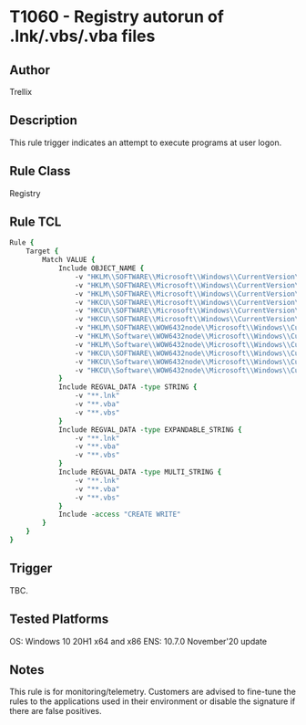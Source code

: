 # T1060 - Registry autorun of .lnk/.vbs/.vba files

## Author
Trellix

## Description
This rule trigger indicates an attempt to execute programs at user logon. 

## Rule Class 
Registry

## Rule TCL
```tcl
Rule {
    Target {
        Match VALUE {
            Include OBJECT_NAME {              
                -v "HKLM\\SOFTWARE\\Microsoft\\Windows\\CurrentVersion\\Run\\**"
                -v "HKLM\\SOFTWARE\\Microsoft\\Windows\\CurrentVersion\\RunOnce\\**"
                -v "HKLM\\SOFTWARE\\Microsoft\\Windows\\CurrentVersion\\RunOnceEx\\**"
                -v "HKCU\\SOFTWARE\\Microsoft\\Windows\\CurrentVersion\\Run\\**"
                -v "HKCU\\SOFTWARE\\Microsoft\\Windows\\CurrentVersion\\RunOnce\\**"
                -v "HKCU\\SOFTWARE\\Microsoft\\Windows\\CurrentVersion\\RunOnceEx\\**"    
                -v "HKLM\\SOFTWARE\\WOW6432node\\Microsoft\\Windows\\CurrentVersion\\Run\\**"
                -v "HKLM\\Software\\WOW6432node\\Microsoft\\Windows\\CurrentVersion\\RunOnce\\**"
                -v "HKLM\\Software\\WOW6432node\\Microsoft\\Windows\\CurrentVersion\\RunOnceEx\\**"
                -v "HKCU\\SOFTWARE\\WOW6432node\\Microsoft\\Windows\\CurrentVersion\\Run\\**"
                -v "HKCU\\Software\\WOW6432node\\Microsoft\\Windows\\CurrentVersion\\RunOnce\\**"
                -v "HKCU\\Software\\WOW6432node\\Microsoft\\Windows\\CurrentVersion\\RunOnceEx\\**"
            }
            Include REGVAL_DATA -type STRING {
                -v "**.lnk"
                -v "**.vba"
                -v "**.vbs"
            }
            Include REGVAL_DATA -type EXPANDABLE_STRING {
                -v "**.lnk"
                -v "**.vba"
                -v "**.vbs"
            }
            Include REGVAL_DATA -type MULTI_STRING {
                -v "**.lnk"
                -v "**.vba"
                -v "**.vbs"
            }
            Include -access "CREATE WRITE"
        }
    }
}
```

## Trigger
TBC.

## Tested Platforms
OS: Windows 10 20H1 x64 and x86
ENS: 10.7.0 November'20 update

## Notes
This rule is for monitoring/telemetry. Customers are advised to fine-tune the rules to the applications used in their environment or disable the signature if there are false positives.
